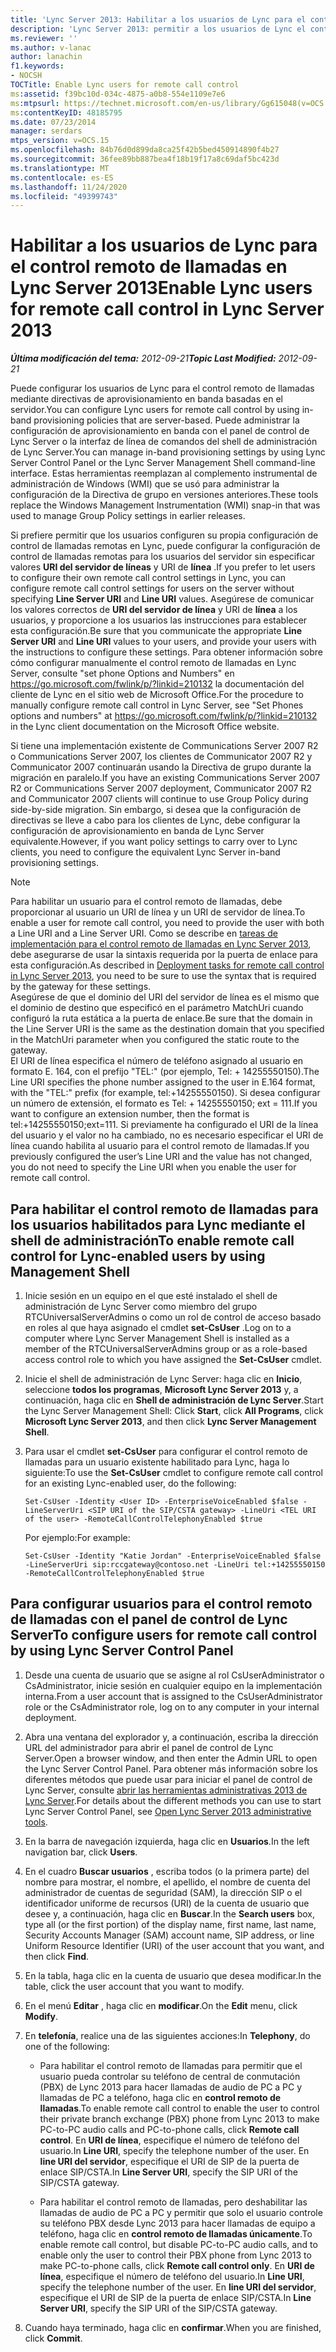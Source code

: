 ```yaml
---
title: 'Lync Server 2013: Habilitar a los usuarios de Lync para el control remoto de llamadas'
description: 'Lync Server 2013: permitir a los usuarios de Lync el control remoto de llamadas.'
ms.reviewer: ''
ms.author: v-lanac
author: lanachin
f1.keywords:
- NOCSH
TOCTitle: Enable Lync users for remote call control
ms:assetid: f39bc10d-034c-4875-a0b8-554e1109e7e6
ms:mtpsurl: https://technet.microsoft.com/en-us/library/Gg615048(v=OCS.15)
ms:contentKeyID: 48185795
ms.date: 07/23/2014
manager: serdars
mtps_version: v=OCS.15
ms.openlocfilehash: 84b76d0d899da8ca25f42b5bed450914890f4b27
ms.sourcegitcommit: 36fee89bb887bea4f18b19f17a8c69daf5bc423d
ms.translationtype: MT
ms.contentlocale: es-ES
ms.lasthandoff: 11/24/2020
ms.locfileid: "49399743"
---
```

# <a name="enable-lync-users-for-remote-call-control-in-lync-server-2013"></a><span data-ttu-id="a5633-103">Habilitar a los usuarios de Lync para el control remoto de llamadas en Lync Server 2013</span><span class="sxs-lookup"><span data-stu-id="a5633-103">Enable Lync users for remote call control in Lync Server 2013</span></span>

<div data-xmlns="http://www.w3.org/1999/xhtml">

<div class="topic" data-xmlns="http://www.w3.org/1999/xhtml" data-msxsl="urn:schemas-microsoft-com:xslt" data-cs="https://msdn.microsoft.com/">

<div data-asp="https://msdn2.microsoft.com/asp">



</div>

<div id="mainSection">

<div id="mainBody"><span data-ttu-id="a5633-104">

<span> </span></span><span class="sxs-lookup"><span data-stu-id="a5633-104">

<span> </span></span></span>

<span data-ttu-id="a5633-105">_**Última modificación del tema:** 2012-09-21_</span><span class="sxs-lookup"><span data-stu-id="a5633-105">_**Topic Last Modified:** 2012-09-21_</span></span>

<span data-ttu-id="a5633-106">Puede configurar los usuarios de Lync para el control remoto de llamadas mediante directivas de aprovisionamiento en banda basadas en el servidor.</span><span class="sxs-lookup"><span data-stu-id="a5633-106">You can configure Lync users for remote call control by using in-band provisioning policies that are server-based.</span></span> <span data-ttu-id="a5633-107">Puede administrar la configuración de aprovisionamiento en banda con el panel de control de Lync Server o la interfaz de línea de comandos del shell de administración de Lync Server.</span><span class="sxs-lookup"><span data-stu-id="a5633-107">You can manage in-band provisioning settings by using Lync Server Control Panel or the Lync Server Management Shell command-line interface.</span></span> <span data-ttu-id="a5633-108">Estas herramientas reemplazan al complemento instrumental de administración de Windows (WMI) que se usó para administrar la configuración de la Directiva de grupo en versiones anteriores.</span><span class="sxs-lookup"><span data-stu-id="a5633-108">These tools replace the Windows Management Instrumentation (WMI) snap-in that was used to manage Group Policy settings in earlier releases.</span></span>

<span data-ttu-id="a5633-109">Si prefiere permitir que los usuarios configuren su propia configuración de control de llamadas remotas en Lync, puede configurar la configuración de control de llamadas remotas para los usuarios del servidor sin especificar valores **URI del servidor de líneas** y URI de **línea** .</span><span class="sxs-lookup"><span data-stu-id="a5633-109">If you prefer to let users to configure their own remote call control settings in Lync, you can configure remote call control settings for users on the server without specifying **Line Server URI** and **Line URI** values.</span></span> <span data-ttu-id="a5633-110">Asegúrese de comunicar los valores correctos de **URI del servidor de línea** y URI de **línea** a los usuarios, y proporcione a los usuarios las instrucciones para establecer esta configuración.</span><span class="sxs-lookup"><span data-stu-id="a5633-110">Be sure that you communicate the appropriate **Line Server URI** and **Line URI** values to your users, and provide your users with the instructions to configure these settings.</span></span> <span data-ttu-id="a5633-111">Para obtener información sobre cómo configurar manualmente el control remoto de llamadas en Lync Server, consulte "set phone Options and Numbers" en <https://go.microsoft.com/fwlink/p/?linkid=210132> la documentación del cliente de Lync en el sitio web de Microsoft Office.</span><span class="sxs-lookup"><span data-stu-id="a5633-111">For the procedure to manually configure remote call control in Lync Server, see "Set Phones options and numbers" at <https://go.microsoft.com/fwlink/p/?linkid=210132> in the Lync client documentation on the Microsoft Office website.</span></span>

<span data-ttu-id="a5633-112">Si tiene una implementación existente de Communications Server 2007 R2 o Communications Server 2007, los clientes de Communicator 2007 R2 y Communicator 2007 continuarán usando la Directiva de grupo durante la migración en paralelo.</span><span class="sxs-lookup"><span data-stu-id="a5633-112">If you have an existing Communications Server 2007 R2 or Communications Server 2007 deployment, Communicator 2007 R2 and Communicator 2007 clients will continue to use Group Policy during side-by-side migration.</span></span> <span data-ttu-id="a5633-113">Sin embargo, si desea que la configuración de directivas se lleve a cabo para los clientes de Lync, debe configurar la configuración de aprovisionamiento en banda de Lync Server equivalente.</span><span class="sxs-lookup"><span data-stu-id="a5633-113">However, if you want policy settings to carry over to Lync clients, you need to configure the equivalent Lync Server in-band provisioning settings.</span></span>

<div>


> [!NOTE]  
> <span data-ttu-id="a5633-114">Para habilitar un usuario para el control remoto de llamadas, debe proporcionar al usuario un URI de línea y un URI de servidor de línea.</span><span class="sxs-lookup"><span data-stu-id="a5633-114">To enable a user for remote call control, you need to provide the user with both a Line URI and a Line Server URI.</span></span> <span data-ttu-id="a5633-115">Como se describe en <A href="lync-server-2013-deployment-tasks-for-remote-call-control.md">tareas de implementación para el control remoto de llamadas en Lync Server 2013</A>, debe asegurarse de usar la sintaxis requerida por la puerta de enlace para esta configuración.</span><span class="sxs-lookup"><span data-stu-id="a5633-115">As described in <A href="lync-server-2013-deployment-tasks-for-remote-call-control.md">Deployment tasks for remote call control in Lync Server 2013</A>, you need to be sure to use the syntax that is required by the gateway for these settings.</span></span><BR><span data-ttu-id="a5633-116">Asegúrese de que el dominio del URI del servidor de línea es el mismo que el dominio de destino que especificó en el parámetro MatchUri cuando configuró la ruta estática a la puerta de enlace.</span><span class="sxs-lookup"><span data-stu-id="a5633-116">Be sure that the domain in the Line Server URI is the same as the destination domain that you specified in the MatchUri parameter when you configured the static route to the gateway.</span></span><BR><span data-ttu-id="a5633-117">El URI de línea especifica el número de teléfono asignado al usuario en formato E. 164, con el prefijo "TEL:" (por ejemplo, Tel: + 14255550150).</span><span class="sxs-lookup"><span data-stu-id="a5633-117">The Line URI specifies the phone number assigned to the user in E.164 format, with the "TEL:" prefix (for example, tel:+14255550150).</span></span> <span data-ttu-id="a5633-118">Si desea configurar un número de extensión, el formato es Tel: + 14255550150; ext = 111.</span><span class="sxs-lookup"><span data-stu-id="a5633-118">If you want to configure an extension number, then the format is tel:+14255550150;ext=111.</span></span> <span data-ttu-id="a5633-119">Si previamente ha configurado el URI de la línea del usuario y el valor no ha cambiado, no es necesario especificar el URI de línea cuando habilita al usuario para el control remoto de llamadas.</span><span class="sxs-lookup"><span data-stu-id="a5633-119">If you previously configured the user’s Line URI and the value has not changed, you do not need to specify the Line URI when you enable the user for remote call control.</span></span>



</div>

<div>

## <a name="to-enable-remote-call-control-for-lync-enabled-users-by-using-management-shell"></a><span data-ttu-id="a5633-120">Para habilitar el control remoto de llamadas para los usuarios habilitados para Lync mediante el shell de administración</span><span class="sxs-lookup"><span data-stu-id="a5633-120">To enable remote call control for Lync-enabled users by using Management Shell</span></span>

1.  <span data-ttu-id="a5633-121">Inicie sesión en un equipo en el que esté instalado el shell de administración de Lync Server como miembro del grupo RTCUniversalServerAdmins o como un rol de control de acceso basado en roles al que haya asignado el cmdlet **set-CsUser** .</span><span class="sxs-lookup"><span data-stu-id="a5633-121">Log on to a computer where Lync Server Management Shell is installed as a member of the RTCUniversalServerAdmins group or as a role-based access control role to which you have assigned the **Set-CsUser** cmdlet.</span></span>

2.  <span data-ttu-id="a5633-122">Inicie el shell de administración de Lync Server: haga clic en **Inicio**, seleccione **todos los programas**, **Microsoft Lync Server 2013** y, a continuación, haga clic en **Shell de administración de Lync Server**.</span><span class="sxs-lookup"><span data-stu-id="a5633-122">Start the Lync Server Management Shell: Click **Start**, click **All Programs**, click **Microsoft Lync Server 2013**, and then click **Lync Server Management Shell**.</span></span>

3.  <span data-ttu-id="a5633-123">Para usar el cmdlet **set-CsUser** para configurar el control remoto de llamadas para un usuario existente habilitado para Lync, haga lo siguiente:</span><span class="sxs-lookup"><span data-stu-id="a5633-123">To use the **Set-CsUser** cmdlet to configure remote call control for an existing Lync-enabled user, do the following:</span></span>
    
        Set-CsUser -Identity <User ID> -EnterpriseVoiceEnabled $false -LineServerUri <SIP URI of the SIP/CSTA gateway> -LineUri <TEL URI of the user> -RemoteCallControlTelephonyEnabled $true
    
    <span data-ttu-id="a5633-124">Por ejemplo:</span><span class="sxs-lookup"><span data-stu-id="a5633-124">For example:</span></span>
    
        Set-CsUser -Identity "Katie Jordan" -EnterpriseVoiceEnabled $false -LineServerUri sip:rccgateway@contoso.net -LineUri tel:+14255550150 -RemoteCallControlTelephonyEnabled $true

</div>

<div>

## <a name="to-configure-users-for-remote-call-control-by-using-lync-server-control-panel"></a><span data-ttu-id="a5633-125">Para configurar usuarios para el control remoto de llamadas con el panel de control de Lync Server</span><span class="sxs-lookup"><span data-stu-id="a5633-125">To configure users for remote call control by using Lync Server Control Panel</span></span>

1.  <span data-ttu-id="a5633-126">Desde una cuenta de usuario que se asigne al rol CsUserAdministrator o CsAdministrator, inicie sesión en cualquier equipo en la implementación interna.</span><span class="sxs-lookup"><span data-stu-id="a5633-126">From a user account that is assigned to the CsUserAdministrator role or the CsAdministrator role, log on to any computer in your internal deployment.</span></span>

2.  <span data-ttu-id="a5633-127">Abra una ventana del explorador y, a continuación, escriba la dirección URL del administrador para abrir el panel de control de Lync Server.</span><span class="sxs-lookup"><span data-stu-id="a5633-127">Open a browser window, and then enter the Admin URL to open the Lync Server Control Panel.</span></span> <span data-ttu-id="a5633-128">Para obtener más información sobre los diferentes métodos que puede usar para iniciar el panel de control de Lync Server, consulte [abrir las herramientas administrativas 2013 de Lync Server](lync-server-2013-open-lync-server-administrative-tools.md).</span><span class="sxs-lookup"><span data-stu-id="a5633-128">For details about the different methods you can use to start Lync Server Control Panel, see [Open Lync Server 2013 administrative tools](lync-server-2013-open-lync-server-administrative-tools.md).</span></span>

3.  <span data-ttu-id="a5633-129">En la barra de navegación izquierda, haga clic en **Usuarios**.</span><span class="sxs-lookup"><span data-stu-id="a5633-129">In the left navigation bar, click **Users**.</span></span>

4.  <span data-ttu-id="a5633-130">En el cuadro **Buscar usuarios** , escriba todos (o la primera parte) del nombre para mostrar, el nombre, el apellido, el nombre de cuenta del administrador de cuentas de seguridad (SAM), la dirección SIP o el identificador uniforme de recursos (URI) de la cuenta de usuario que desee y, a continuación, haga clic en **Buscar**.</span><span class="sxs-lookup"><span data-stu-id="a5633-130">In the **Search users** box, type all (or the first portion) of the display name, first name, last name, Security Accounts Manager (SAM) account name, SIP address, or line Uniform Resource Identifier (URI) of the user account that you want, and then click **Find**.</span></span>

5.  <span data-ttu-id="a5633-131">En la tabla, haga clic en la cuenta de usuario que desea modificar.</span><span class="sxs-lookup"><span data-stu-id="a5633-131">In the table, click the user account that you want to modify.</span></span>

6.  <span data-ttu-id="a5633-132">En el menú **Editar** , haga clic en **modificar**.</span><span class="sxs-lookup"><span data-stu-id="a5633-132">On the **Edit** menu, click **Modify**.</span></span>

7.  <span data-ttu-id="a5633-133">En **telefonía**, realice una de las siguientes acciones:</span><span class="sxs-lookup"><span data-stu-id="a5633-133">In **Telephony**, do one of the following:</span></span>
    
      - <span data-ttu-id="a5633-134">Para habilitar el control remoto de llamadas para permitir que el usuario pueda controlar su teléfono de central de conmutación (PBX) de Lync 2013 para hacer llamadas de audio de PC a PC y llamadas de PC a teléfono, haga clic en **control remoto de llamadas**.</span><span class="sxs-lookup"><span data-stu-id="a5633-134">To enable remote call control to enable the user to control their private branch exchange (PBX) phone from Lync 2013 to make PC-to-PC audio calls and PC-to-phone calls, click **Remote call control**.</span></span> <span data-ttu-id="a5633-135">En **URI de línea**, especifique el número de teléfono del usuario.</span><span class="sxs-lookup"><span data-stu-id="a5633-135">In **Line URI**, specify the telephone number of the user.</span></span> <span data-ttu-id="a5633-136">En **line URI del servidor**, especifique el URI de SIP de la puerta de enlace SIP/CSTA.</span><span class="sxs-lookup"><span data-stu-id="a5633-136">In **Line Server URI**, specify the SIP URI of the SIP/CSTA gateway.</span></span>
    
      - <span data-ttu-id="a5633-137">Para habilitar el control remoto de llamadas, pero deshabilitar las llamadas de audio de PC a PC y permitir que solo el usuario controle su teléfono PBX desde Lync 2013 para hacer llamadas de equipo a teléfono, haga clic en **control remoto de llamadas únicamente**.</span><span class="sxs-lookup"><span data-stu-id="a5633-137">To enable remote call control, but disable PC-to-PC audio calls, and to enable only the user to control their PBX phone from Lync 2013 to make PC-to-phone calls, click **Remote call control only**.</span></span> <span data-ttu-id="a5633-138">En **URI de línea**, especifique el número de teléfono del usuario.</span><span class="sxs-lookup"><span data-stu-id="a5633-138">In **Line URI**, specify the telephone number of the user.</span></span> <span data-ttu-id="a5633-139">En **line URI del servidor**, especifique el URI de SIP de la puerta de enlace SIP/CSTA.</span><span class="sxs-lookup"><span data-stu-id="a5633-139">In **Line Server URI**, specify the SIP URI of the SIP/CSTA gateway.</span></span>

8.  <span data-ttu-id="a5633-140">Cuando haya terminado, haga clic en **confirmar**.</span><span class="sxs-lookup"><span data-stu-id="a5633-140">When you are finished, click **Commit**.</span></span>

<span data-ttu-id="a5633-141"></div>

</div>

<span> </span>

</div>

</div>

</span><span class="sxs-lookup"><span data-stu-id="a5633-141"></div>

</div>

<span> </span>

</div>

</div>

</span></span></div>

